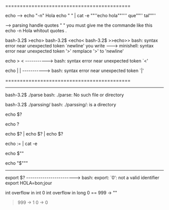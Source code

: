 ===========================================

echo --> echo "-n" Hola
echo " " | cat -e
""''echo hola""'''' que""'' tal""''

--> parsing handle quotes " " you must give me the commande like this echo -n Hola 
whitout quotes .


bash-3.2$ >echo>
bash-3.2$ <echo<
bash-3.2$ >>echo>>
bash: syntax error near unexpected token `newline'  you write ---> minishell: syntax error near unexpected token '>' remplace '>' to 'newline'

echo > < -----------> bash: syntax error near unexpected token `<'

echo | | -----------> bash: syntax error near unexpected token `|'

===========================================

********************************************

bash-3.2$ ./parse 
bash: ./parse: No such file or directory

bash-3.2$ ./parssing/
bash: ./parssing/: is a directory

echo $?

echo $?$

echo $? | echo $? | echo $?

echo $:$= | cat -e

echo $""

echo "$"""

****************************************************

export $?  ------------------------> bash: export: `0': not a valid identifier
export HOLA=bon;jour



int overflow in int 0
int overflow in long 0
== 999 -> ""
> 999 -> 1
> 0 -> 0